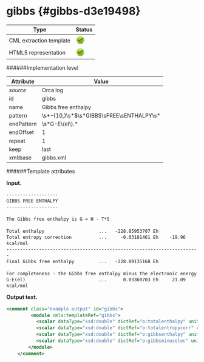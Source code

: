 # gibbs {#gibbs-d3e19498}


| Type                                                                                                                                                | Status                                                                                                                                              |
|----|----|
| CML extraction template                                                                                                                             | ![](/imgs/Total.png)                                                                                                                                |
| HTML5 representation                                                                                                                                | ![](/imgs/Total.png)                                                                                                                                |

######Implementation level

| Attribute                                                                                                                                           | Value                                                                                                                                               |
|----|----|
| *source*                                                                                                                                            | Orca log                                                                                                                                            |
| id                                                                                                                                                  | gibbs                                                                                                                                               |
| name                                                                                                                                                | Gibbs free enthalpy                                                                                                                                 |
| pattern                                                                                                                                             | \\s\*-{10,}\\s\*\$\\s\*GIBBS\\sFREE\\sENTHALPY\\s\*                                                                                                 |
| endPattern                                                                                                                                          | \\s\*G-E\\(el\\).\*                                                                                                                                 |
| endOffset                                                                                                                                           | 1                                                                                                                                                   |
| repeat                                                                                                                                              | 1                                                                                                                                                   |
| keep                                                                                                                                                | last                                                                                                                                                |
| xml:base                                                                                                                                            | gibbs.xml                                                                                                                                           |

######Template attributes

**Input.**

    -------------------
    GIBBS FREE ENTHALPY
    -------------------

    The Gibbs free enthalpy is G = H - T*S

    Total enthalpy                    ...   -228.85953707 Eh
    Total entropy correction          ...     -0.03181461 Eh    -19.96 kcal/mol
    -----------------------------------------------------------------------
    Final Gibbs free enthalpy         ...   -228.89135168 Eh

    For completeness - the Gibbs free enthalpy minus the electronic energy
    G-E(el)                           ...      0.03360703 Eh     21.09 kcal/mol
        
        

**Output text.**

```xml
<comment class="example.output" id="gibbs">   
         <module cmlx:templateRef="gibbs">
           <scalar dataType="xsd:double" dictRef="o:totalenthalpy" units="nonsi:hartree">-228.85953707</scalar>
           <scalar dataType="xsd:double" dictRef="o:totalentropycorr" units="nonsi:hartree">-0.03181461</scalar>
           <scalar dataType="xsd:double" dictRef="o:gibbsenthalpy" units="nonsi:hartree">-228.89135168</scalar>
           <scalar dataType="xsd:double" dictRef="o:gibbsminuselec" units="nonsi:hartree">0.03360703</scalar>
        </module>
    </comment>
```
